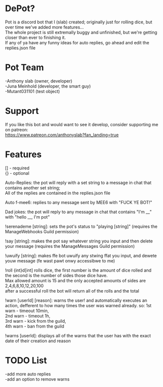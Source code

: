 # DePot?
Pot is a discord bot that I (slab) created; originally just for rolling dice, but over time we've added more features...   
The whole project is still extremally buggy and unfinished, but we're getting closer than ever to finishing it.  
If any of ya have any funny ideas for auto replies, go ahead and edit the replies.json file   

# Pot Team
-Anthony slab (owner, developer)  
-Juna Meinhold (developer, the smart guy)  
-Mutant031101 (test object)  

# Support
If you like this bot and would want to see it develop, consider supporting me on patreon:  
https://www.patreon.com/anthonyslab?fan_landing=true  

# Features
[] - required  
{} - optional  

Auto-Replies: the pot will reply with a set string to a message in chat that contains another set string;  
All of the replies are contained in the replies.json file  

Auto f-mee6: replies to any message sent by MEE6 with "FUCK YE BOT!"

Dad jokes: the pot will reply to any message in chat that contains "I'm __" with "hello __, I'm pot"

!serenademe [string]: sets the pot's status to "playing [string]" (requires the ManageWebhooks Guild permission)

!say [string]: makes the pot say whatever string you input and then delete your message (requires the ManageMessages Guild permission) 
  
!uwuify [string]: makes ffe bot uwuify any stwing ffat you input, and dewete youw message (fe wast pawt onwy accessibwe to me)
  
!roll {int}d[int] rolls dice, the first number is the amount of dice rolled and the second is the number of sides those dice have.  
Max allowed amount is 15 and the only accepted amounts of sides are 2,4,6,8,10,12,20,100  
after a successful roll the bot will return all of the rolls and the total  
  
!warn [userId] [reason]: warns the user! and automatically executes an action, defferent to how many times the user was warned already. so:
1st warn - timeout 10min,  
2nd warn - timeout 1h,  
3rd warn - kick from the guild,  
4th warn - ban from the guild   

!warns [userId]: displays all of the warns that the user has with the exact date of their creation and reason

# TODO List
-add more auto replies  
-add an option to remove warns   
